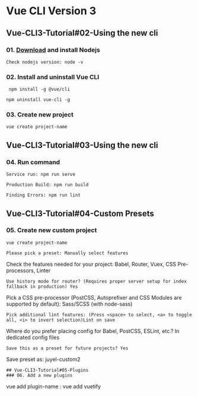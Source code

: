# Vue CLI Version 3

## Vue-CLI3-Tutorial#02-Using the new cli

### 01. [Download](https://nodejs.org/en/download/) and install Nodejs 
```
Check nodejs version: node -v
```
### 02. Install and uninstall Vue CLI
```
 npm install -g @vue/cli
```
```
npm uninstall vue-cli -g 
```
### 03. Create new project
```
vue create project-name 
```
## Vue-CLI3-Tutorial#03-Using the new cli
### 04. Run command
```
Service run: npm run serve
```
```
Production Build: npm run build
```
```
Finding Errors: npm run lint
```
## Vue-CLI3-Tutorial#04-Custom Presets
### 05. Create new custom project
```
vue create project-name
```
```
Please pick a preset: Manually select features
```
Check the features needed for your project: Babel, Router, Vuex, CSS Pre-processors, Linter
```
Use history mode for router? (Requires proper server setup for index fallback in production) Yes
```
Pick a CSS pre-processor (PostCSS, Autoprefixer and CSS Modules are supported by default): Sass/SCSS (with node-sass)
```
Pick additional lint features: (Press <space> to select, <a> to toggle all, <i> to invert selection)Lint on save
```
Where do you prefer placing config for Babel, PostCSS, ESLint, etc.? In dedicated config files
```
Save this as a preset for future projects? Yes
```
Save preset as: juyel-custom2
```
## Vue-CLI3-Tutorial#05-Plugins
### 06. Add a new plugins
```
vue add plugin-name : vue add vuetify
```

